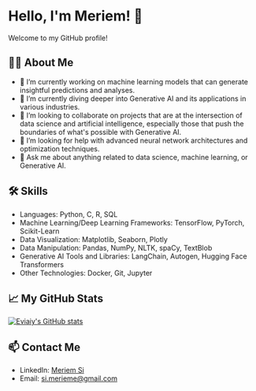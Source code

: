 # Hello, I'm Meriem! 👋

Welcome to my GitHub profile!

## 🙋‍♂️ About Me

- 🔭 I’m currently working on machine learning models that can generate insightful predictions and analyses.
- 🌱 I’m currently diving deeper into Generative AI and its applications in various industries.
- 👯 I’m looking to collaborate on projects that are at the intersection of data science and artificial intelligence, especially those that push the boundaries of what's possible with Generative AI.
- 🤔 I’m looking for help with advanced neural network architectures and optimization techniques.
- 💬 Ask me about anything related to data science, machine learning, or Generative AI.
  
## 🛠 Skills

- Languages: Python, C, R, SQL
- Machine Learning/Deep Learning Frameworks: TensorFlow, PyTorch, Scikit-Learn
- Data Visualization: Matplotlib, Seaborn, Plotly
- Data Manipulation: Pandas, NumPy, NLTK, spaCy, TextBlob
- Generative AI Tools and Libraries: LangChain, Autogen, Hugging Face Transformers
- Other Technologies: Docker, Git, Jupyter

## 📈 My GitHub Stats

[![Eviaiy's GitHub stats](https://github-readme-stats.vercel.app/api?username=Eviaiy&show_icons=true&theme=radical)](https://github.com/anuraghazra/github-readme-stats)

## 📫 Contact Me

- LinkedIn: [Meriem Si](https://www.linkedin.com/in/meriem-si-104236181/)
- Email: [si.merieme@gmail.com](mailto:si.merieme@gmail.com)



